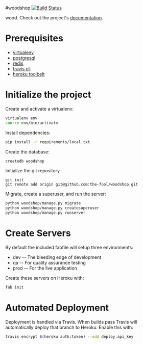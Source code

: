 #woodshop
[![Build Status](https://travis-ci.org/the-fool/woodshop.svg?branch=master)](https://travis-ci.org/the-fool/woodshop)

wood. Check out the project's [documentation](http://the-fool.github.io/woodshop/).

# Prerequisites 
- [virtualenv](https://virtualenv.pypa.io/en/latest/)
- [postgresql](http://www.postgresql.org/)
- [redis](http://redis.io/)
- [travis cli](http://blog.travis-ci.com/2013-01-14-new-client/)
- [heroku toolbelt](https://toolbelt.heroku.com/)

# Initialize the project
Create and activate a virtualenv:

```bash
virtualenv env
source env/bin/activate
```
Install dependencies:

```bash
pip install -r requirements/local.txt
```
Create the database:

```bash
createdb woodshop
```
Initialize the git repository

```
git init
git remote add origin git@github.com:the-fool/woodshop.git
```

Migrate, create a superuser, and run the server:
```bash
python woodshop/manage.py migrate
python woodshop/manage.py createsuperuser
python woodshop/manage.py runserver
```

# Create Servers
By default the included fabfile will setup three environments:

- dev -- The bleeding edge of development
- qa -- For quality assurance testing
- prod -- For the live application

Create these servers on Heroku with:

```bash
fab init
```

# Automated Deployment
Deployment is handled via Travis. When builds pass Travis will automatically deploy that branch to Heroku. Enable this with:
```bash
travis encrypt $(heroku auth:token) --add deploy.api_key
```
